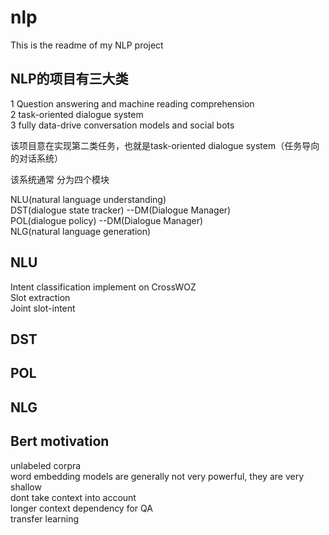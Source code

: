 # nlp

This is the readme of my NLP project


## NLP的项目有三大类
1 Question answering and machine reading comprehension <br/>
2 task-oriented dialogue system <br/>
3 fully data-drive conversation models and social bots <br/>

该项目意在实现第二类任务，也就是task-oriented dialogue system（任务导向的对话系统） <br/>

该系统通常 分为四个模块

NLU(natural language understanding) <br/>
DST(dialogue state tracker)         --DM(Dialogue Manager) <br/>
POL(dialogue policy)                --DM(Dialogue Manager) <br/>
NLG(natural language generation) <br/>


## NLU
Intent classification implement on CrossWOZ <br/>
Slot extraction <br/>
Joint slot-intent <br/>

## DST

## POL

## NLG

## Bert motivation

unlabeled corpra <br/>
word embedding models are generally not very powerful, they are very shallow <br/>
dont take context into account <br/>
longer context dependency for QA <br/>
transfer learning <br/>
